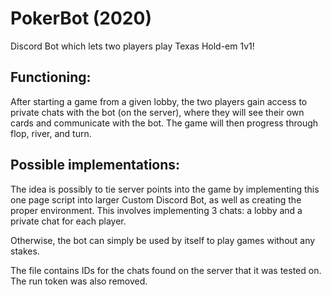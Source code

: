 # PokerBot (2020)

Discord Bot which lets two players play Texas Hold-em 1v1!

## Functioning:
After starting a game from a given lobby, the two players gain access to private chats with the bot (on the server), where they will see their own cards and communicate with the bot. The game will then progress through flop, river, and turn.

## Possible implementations:

The idea is possibly to tie server points into the game by implementing this one page script into larger Custom Discord Bot, as well as creating the proper environment.
This involves implementing 3 chats: a lobby and a private chat for each player.

Otherwise, the bot can simply be used by itself to play games without any stakes.

The file contains IDs for the chats found on the server that it was tested on. The run token was also removed.
